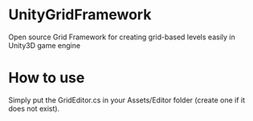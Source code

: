 # UnityGridFramework
Open source Grid Framework for creating grid-based levels easily in Unity3D game engine

# How to use
Simply put the GridEditor.cs in your Assets/Editor folder (create one if it does not exist).
